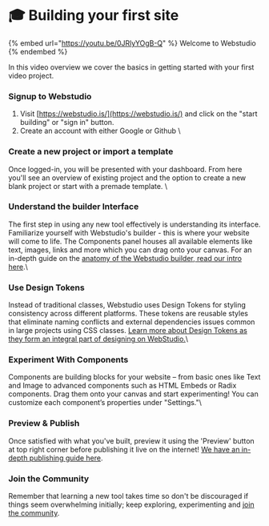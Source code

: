 # 🎓 Building your first site

{% embed url="https://youtu.be/0JRlyYOgB-Q" %}
Welcome to Webstudio
{% endembed %}

In this video overview we cover the basics in getting started with your first video project.&#x20;

### Signup to Webstudio&#x20;

1. Visit [https://webstudio.is/](https://webstudio.is/) and click on the "start building" or "sign in" button.&#x20;
2. Create an account with either Google or Github \


### Create a new project or import a template

Once logged-in, you will be presented with your dashboard. From here you'll see an overview of existing project and the option to create a new blank project or start with a premade template. \


### Understand the builder Interface

The first step in using any new tool effectively is understanding its interface. Familiarize yourself with Webstudio's builder - this is where your website will come to life. The Components panel houses all available elements like text, images, links and more which you can drag onto your canvas. For an in-depth guide on the [anatomy of the Webstudio builder, read our intro here](../university/foundations/anatomy-of-the-webstudio-builder.md).\


### Use Design Tokens

Instead of traditional classes, Webstudio uses Design Tokens for styling consistency across different platforms. These tokens are reusable styles that eliminate naming conflicts and external dependencies issues common in large projects using CSS classes. [Learn more about Design Tokens as they form an integral part of designing on WebStudio.](../university/foundations/design-tokens.md)\


### Experiment With Components

Components are building blocks for your website – from basic ones like Text and Image to advanced components such as HTML Embeds or Radix components. Drag them onto your canvas and start experimenting! You can customize each component’s properties under "Settings."\


### Preview & Publish

Once satisfied with what you've built, preview it using the 'Preview' button at top right corner before publishing it live on the internet! [We have an in-depth publishing guide here](../university/foundations/publishing-and-custom-domains.md).&#x20;



### Join the Community

Remember that learning a new tool takes time so don't be discouraged if things seem overwhelming initially; keep exploring, experimenting and [join the community](https://wstd.us/community).
